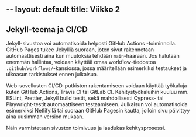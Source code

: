 --
layout: default
title: Viikko 2
---

## Jekyll-teema ja CI/CD 

Jekyll-sivustoa voi automatisoida helposti GitHub Actions -toiminnolla. GitHub Pages tukee Jekylliä suoraan, joten sivut rakennetaan automaattisesti aina kun muutoksia tehdään `main`-haaraan. Jos halutaan enemmän hallintaa, voidaan käyttää omaa workflow-tiedostoa `.github/workflows/`-kansiossa, jossa määritellään esimerkiksi testaukset ja ulkoasun tarkistukset ennen julkaisua.

Web-sovellusten CI/CD-putkiston rakentamiseen voidaan käyttää työkaluja kuten GitHub Actions, Travis CI tai GitLab CI. Kehitystyökaluihin kuuluu mm. ESLint, Prettier, Jekyll build testit, sekä mahdollisesti Cypress- tai Playwright-testit automaattiseen testaamiseen. Julkaisun voi automatisoida esimerkiksi Netlifyllä tai suoraan GitHub Pagesin kautta, jolloin sivu päivittyy aina uusimman version mukaan.

Näin varmistetaan sivuston toimivuus ja laadukas kehitysprosessi.
